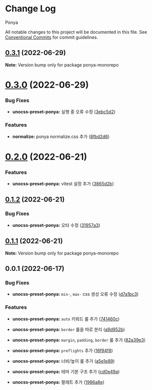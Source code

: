 # Change Log
Ponya

All notable changes to this project will be documented in this file.
See [Conventional Commits](https://conventionalcommits.org) for commit guidelines.

## [0.3.1](https://github.com/dungsil/ponya/compare/v0.3.0...v0.3.1) (2022-06-29)

**Note:** Version bump only for package ponya-monorepo

# [0.3.0](https://github.com/dungsil/ponya/compare/v0.2.0...v0.3.0) (2022-06-29)

### Bug Fixes

* **unocss-preset-ponya:** 실행 중 오류 수정 ([3ebc5d2](https://github.com/dungsil/ponya/commit/3ebc5d26e8aea1295bd7a571ab3f28f1644c7eb8))

### Features

* **normalize:** ponya normalize.css 추가 ([8fbd2d6](https://github.com/dungsil/ponya/commit/8fbd2d6ba74ac4afd7100d8f7238438ed0cc6b68))

# [0.2.0](https://github.com/dungsil/ponya/compare/v0.1.2...v0.2.0) (2022-06-21)

### Features

* **unocss-preset-ponya:** vitest 설정 추가 ([3865d2b](https://github.com/dungsil/ponya/commit/3865d2b52fa1dd145bc08abd03e261767f58ee6f))

## [0.1.2](https://github.com/dungsil/ponya/compare/v0.1.1...v0.1.2) (2022-06-21)

### Bug Fixes

* **unocss-preset-ponya:** 오타 수정 ([31957a3](https://github.com/dungsil/ponya/commit/31957a3632d7fc60286c67fdc76231f6913eb6e0))

## [0.1.1](https://github.com/dungsil/ponya/compare/v0.1.0...v0.1.1) (2022-06-21)

**Note:** Version bump only for package ponya-monorepo

## 0.0.1 (2022-06-17)

### Bug Fixes

* **unocss-preset-ponya:** `min-`, `max-` css 생성 오류 수정 ([d7a1bc3](https://github.com/dungsil/ponya/commit/d7a1bc3560ec3a197475e0c9dd6c5ec573f805fb))

### Features

* **unocss-preset-ponya:** `auto` 키워드 룰 추가 ([741460c](https://github.com/dungsil/ponya/commit/741460c34cb227a2997275ba5173b3a3160d7455))

* **unocss-preset-ponya:** `border` 룰을 따로 분리 ([a9d952b](https://github.com/dungsil/ponya/commit/a9d952b49816a27d32b0b2b98eceeafccecfbf49))

* **unocss-preset-ponya:** `margin`, `padding`, `border` 룰 추가 ([82a39e3](https://github.com/dungsil/ponya/commit/82a39e312d887d0140ddf7d8c3b8604da1fba28e))

* **unocss-preset-ponya:** `preflights` 추가 ([16f94f8](https://github.com/dungsil/ponya/commit/16f94f858fa0ca873d7cf9273e2257a4789768ff))

* **unocss-preset-ponya:** 너비/높이 룰 추가 ([a5e1e89](https://github.com/dungsil/ponya/commit/a5e1e8958875a68b6a409ddb128dd06e481912cc))

* **unocss-preset-ponya:** 테마 기본 구조 추가 ([cd0e49a](https://github.com/dungsil/ponya/commit/cd0e49aa7018e0800c06f020d50aa4aaaf81b064))

* **unocss-preset-ponya:** 팔레트 추가 ([1986a8e](https://github.com/dungsil/ponya/commit/1986a8e0759c7131bd599dc1e96f02ea2b10199e))
